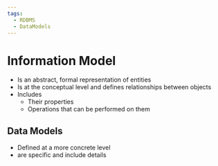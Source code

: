 ```yaml
---
tags:
  - RDBMS
  - DataModels
---
```

# Information Model

- Is an abstract, formal representation of entities
- Is at the conceptual level and defines relationships between objects
- Includes
	- Their properties
	- Operations  that can be performed on them

## Data Models

- Defined at a more concrete level
- are specific and include details
